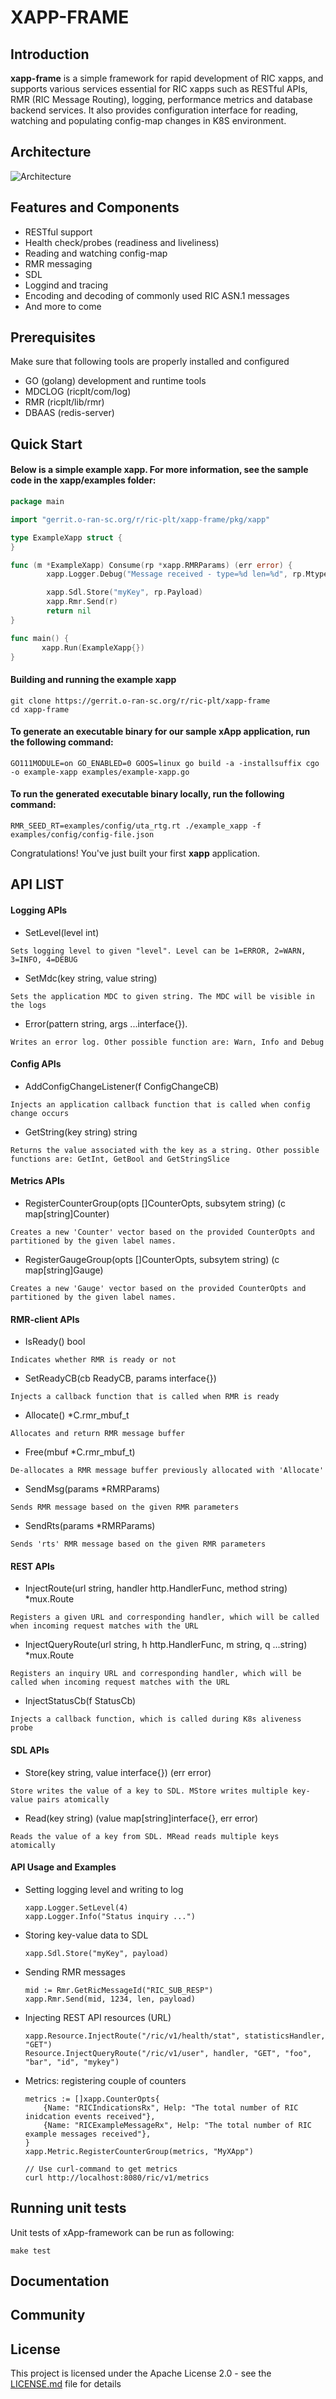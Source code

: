 # XAPP-FRAME

## Introduction
**xapp-frame** is a simple framework for rapid development of RIC xapps, and supports various services essential for RIC xapps such as RESTful APIs, RMR (RIC Message Routing), logging, performance metrics and database backend services. It also provides configuration interface for reading, watching and populating config-map changes in K8S environment.

## Architecture 

![Architecture](assets/xappframe-arch.png)

## Features and Components

* RESTful support
* Health check/probes (readiness and liveliness)
* Reading and watching config-map
* RMR messaging
* SDL
* Loggind and tracing
* Encoding and decoding of commonly used RIC ASN.1 messages
* And more to come

## Prerequisites
Make sure that following tools are properly installed and configured
* GO (golang) development and runtime tools
* MDCLOG (ricplt/com/log)
* RMR (ricplt/lib/rmr)
* DBAAS (redis-server)

## Quick Start

#### Below is a simple example xapp. For more information, see the sample code in the xapp/examples folder:
```go
package main

import "gerrit.o-ran-sc.org/r/ric-plt/xapp-frame/pkg/xapp"

type ExampleXapp struct {
}

func (m *ExampleXapp) Consume(rp *xapp.RMRParams) (err error) {
        xapp.Logger.Debug("Message received - type=%d len=%d", rp.Mtype, rp.PayloadLen)

        xapp.Sdl.Store("myKey", rp.Payload)
        xapp.Rmr.Send(r)
        return nil
}

func main() {
       xapp.Run(ExampleXapp{})
}
```
#### Building and running the example xapp

    git clone https://gerrit.o-ran-sc.org/r/ric-plt/xapp-frame
    cd xapp-frame

#### To generate an executable binary for our sample xApp application, run the following command:

    GO111MODULE=on GO_ENABLED=0 GOOS=linux go build -a -installsuffix cgo -o example-xapp examples/example-xapp.go

#### To run the generated executable binary locally, run the following command:

    RMR_SEED_RT=examples/config/uta_rtg.rt ./example_xapp -f examples/config/config-file.json

Congratulations! You've just built your first **xapp** application.

## API LIST
#### Logging APIs
 * SetLevel(level int)
  ```
  Sets logging level to given "level". Level can be 1=ERROR, 2=WARN, 3=INFO, 4=DEBUG
  ```
 * SetMdc(key string, value string)
  ```
  Sets the application MDC to given string. The MDC will be visible in the logs
  ```
 * Error(pattern string, args ...interface{}).
  ```
  Writes an error log. Other possible function are: Warn, Info and Debug
  ```

#### Config APIs
 * AddConfigChangeListener(f ConfigChangeCB)
  ```
  Injects an application callback function that is called when config change occurs
  ```
 * GetString(key string) string
  ```
  Returns the value associated with the key as a string. Other possible functions are: GetInt, GetBool and GetStringSlice
  ```

#### Metrics APIs
 * RegisterCounterGroup(opts []CounterOpts, subsytem string) (c map[string]Counter)
  ```
  Creates a new 'Counter' vector based on the provided CounterOpts and partitioned by the given label names.
  ```
 * RegisterGaugeGroup(opts []CounterOpts, subsytem string) (c map[string]Gauge)
  ```
  Creates a new 'Gauge' vector based on the provided CounterOpts and partitioned by the given label names.
  ```

#### RMR-client APIs
 * IsReady() bool
  ```
  Indicates whether RMR is ready or not
  ```
 * SetReadyCB(cb ReadyCB, params interface{})
  ```
  Injects a callback function that is called when RMR is ready
  ```
 * Allocate() *C.rmr_mbuf_t
  ```
  Allocates and return RMR message buffer
  ```
 * Free(mbuf *C.rmr_mbuf_t)
  ```
  De-allocates a RMR message buffer previously allocated with 'Allocate'
  ```
 * SendMsg(params *RMRParams)
  ```
  Sends RMR message based on the given RMR parameters
  ```
 * SendRts(params *RMRParams)
  ```
  Sends 'rts' RMR message based on the given RMR parameters
  ```

#### REST APIs
 * InjectRoute(url string, handler http.HandlerFunc, method string) *mux.Route
  ```
  Registers a given URL and corresponding handler, which will be called when incoming request matches with the URL
  ```
 * InjectQueryRoute(url string, h http.HandlerFunc, m string, q ...string) *mux.Route
  ```
  Registers an inquiry URL and corresponding handler, which will be called when incoming request matches with the URL
  ```
 * InjectStatusCb(f StatusCb)
  ```
  Injects a callback function, which is called during K8s aliveness probe
  ```

#### SDL APIs
 * Store(key string, value interface{}) (err error)
  ```
  Store writes the value of a key to SDL. MStore writes multiple key-value pairs atomically
  ```
 * Read(key string) (value map[string]interface{}, err error)
  ```
  Reads the value of a key from SDL. MRead reads multiple keys atomically
  ```

#### API Usage and Examples
* Setting logging level and writing to log
    ```
    xapp.Logger.SetLevel(4)
    xapp.Logger.Info("Status inquiry ...")
    ```
* Storing key-value data to SDL
    ```
    xapp.Sdl.Store("myKey", payload)
    ```
* Sending RMR messages
    ```
    mid := Rmr.GetRicMessageId("RIC_SUB_RESP")
    xapp.Rmr.Send(mid, 1234, len, payload)
    ```
* Injecting REST API resources (URL)
    ```
    xapp.Resource.InjectRoute("/ric/v1/health/stat", statisticsHandler, "GET")
    Resource.InjectQueryRoute("/ric/v1/user", handler, "GET", "foo", "bar", "id", "mykey")
    ```

* Metrics: registering couple of counters
    ```
    metrics := []xapp.CounterOpts{
		{Name: "RICIndicationsRx", Help: "The total number of RIC inidcation events received"},
		{Name: "RICExampleMessageRx", Help: "The total number of RIC example messages received"},
	}
    xapp.Metric.RegisterCounterGroup(metrics, "MyXApp")

    // Use curl-command to get metrics
    curl http://localhost:8080/ric/v1/metrics
    ```

## Running unit tests
  Unit tests of xApp-framework can be run as following:
  ```
  make test
  ```

## Documentation

## Community

## License
This project is licensed under the Apache License 2.0 - see the [LICENSE.md](LICENSE.md) file for details

